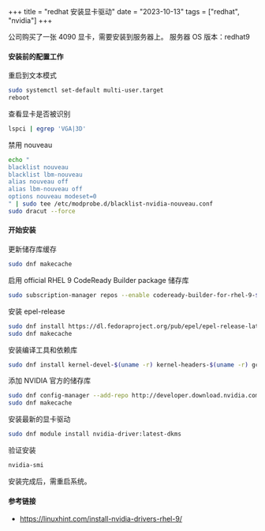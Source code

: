 +++
title = "redhat 安装显卡驱动"
date = "2023-10-13"
tags = ["redhat", "nvidia"]
+++

公司购买了一张 4090 显卡，需要安装到服务器上。
服务器 OS 版本：redhat9

#### 安装前的配置工作


重启到文本模式

```bash
sudo systemctl set-default multi-user.target
reboot
```


查看显卡是否被识别

```bash
lspci | egrep 'VGA|3D'
```

禁用 nouveau
```bash
echo "
blacklist nouveau
blacklist lbm-nouveau
alias nouveau off
alias lbm-nouveau off
options nouveau modeset=0
" | sudo tee /etc/modprobe.d/blacklist-nvidia-nouveau.conf
sudo dracut --force
```

#### 开始安装

更新储存库缓存

```bash
sudo dnf makecache
```

启用 official RHEL 9 CodeReady Builder package 储存库

```bash
sudo subscription-manager repos --enable codeready-builder-for-rhel-9-$(uname -i)-rpms
```

安装 epel-release

```bash
sudo dnf install https://dl.fedoraproject.org/pub/epel/epel-release-latest-9.noarch.rpm
sudo dnf makecache
```

安装编译工具和依赖库

```bash
sudo dnf install kernel-devel-$(uname -r) kernel-headers-$(uname -r) gcc make dkms acpid libglvnd-glx libglvnd-opengl libglvnd-devel pkgconfig
```

添加 NVIDIA 官方的储存库

```bash
sudo dnf config-manager --add-repo http://developer.download.nvidia.com/compute/cuda/repos/rhel9/$(uname -i)/cuda-rhel9.repo
sudo dnf makecache
```

安装最新的显卡驱动

```bash
sudo dnf module install nvidia-driver:latest-dkms
```

验证安装

```bash
nvidia-smi
```


安装完成后，需重启系统。

#### 参考链接

- https://linuxhint.com/install-nvidia-drivers-rhel-9/

